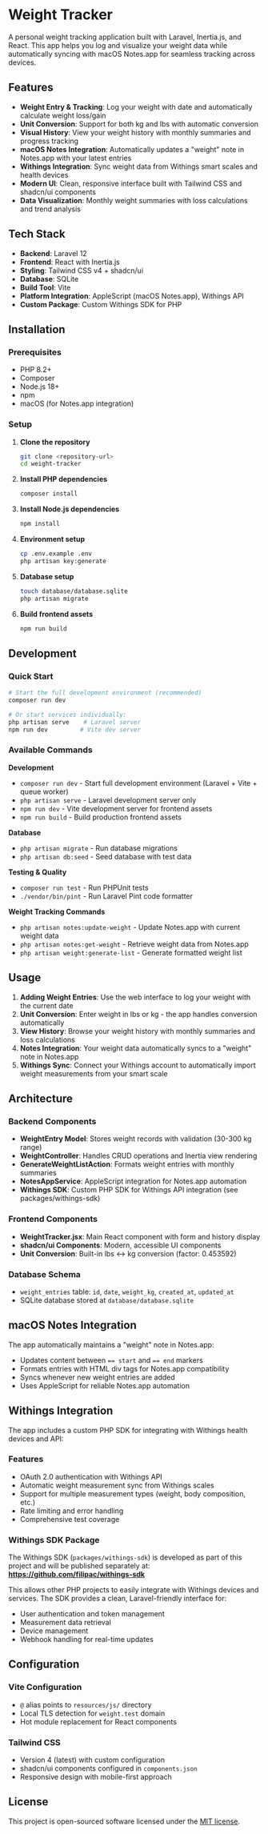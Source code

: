 # Weight Tracker

A personal weight tracking application built with Laravel, Inertia.js, and React. This app helps you log and visualize your weight data while automatically syncing with macOS Notes.app for seamless tracking across devices.

## Features

- **Weight Entry & Tracking**: Log your weight with date and automatically calculate weight loss/gain
- **Unit Conversion**: Support for both kg and lbs with automatic conversion
- **Visual History**: View your weight history with monthly summaries and progress tracking
- **macOS Notes Integration**: Automatically updates a "weight" note in Notes.app with your latest entries
- **Withings Integration**: Sync weight data from Withings smart scales and health devices
- **Modern UI**: Clean, responsive interface built with Tailwind CSS and shadcn/ui components
- **Data Visualization**: Monthly weight summaries with loss calculations and trend analysis

## Tech Stack

- **Backend**: Laravel 12
- **Frontend**: React with Inertia.js
- **Styling**: Tailwind CSS v4 + shadcn/ui
- **Database**: SQLite
- **Build Tool**: Vite
- **Platform Integration**: AppleScript (macOS Notes.app), Withings API
- **Custom Package**: Custom Withings SDK for PHP

## Installation

### Prerequisites

- PHP 8.2+
- Composer
- Node.js 18+
- npm
- macOS (for Notes.app integration)

### Setup

1. **Clone the repository**
   ```bash
   git clone <repository-url>
   cd weight-tracker
   ```

2. **Install PHP dependencies**
   ```bash
   composer install
   ```

3. **Install Node.js dependencies**
   ```bash
   npm install
   ```

4. **Environment setup**
   ```bash
   cp .env.example .env
   php artisan key:generate
   ```

5. **Database setup**
   ```bash
   touch database/database.sqlite
   php artisan migrate
   ```

6. **Build frontend assets**
   ```bash
   npm run build
   ```

## Development

### Quick Start
```bash
# Start the full development environment (recommended)
composer run dev

# Or start services individually:
php artisan serve    # Laravel server
npm run dev         # Vite dev server
```

### Available Commands

**Development**
- `composer run dev` - Start full development environment (Laravel + Vite + queue worker)
- `php artisan serve` - Laravel development server only
- `npm run dev` - Vite development server for frontend assets
- `npm run build` - Build production frontend assets

**Database**
- `php artisan migrate` - Run database migrations
- `php artisan db:seed` - Seed database with test data

**Testing & Quality**
- `composer run test` - Run PHPUnit tests
- `./vendor/bin/pint` - Run Laravel Pint code formatter

**Weight Tracking Commands**
- `php artisan notes:update-weight` - Update Notes.app with current weight data
- `php artisan notes:get-weight` - Retrieve weight data from Notes.app
- `php artisan weight:generate-list` - Generate formatted weight list

## Usage

1. **Adding Weight Entries**: Use the web interface to log your weight with the current date
2. **Unit Conversion**: Enter weight in lbs or kg - the app handles conversion automatically  
3. **View History**: Browse your weight history with monthly summaries and loss calculations
4. **Notes Integration**: Your weight data automatically syncs to a "weight" note in Notes.app
5. **Withings Sync**: Connect your Withings account to automatically import weight measurements from your smart scale

## Architecture

### Backend Components
- **WeightEntry Model**: Stores weight records with validation (30-300 kg range)
- **WeightController**: Handles CRUD operations and Inertia view rendering
- **GenerateWeightListAction**: Formats weight entries with monthly summaries
- **NotesAppService**: AppleScript integration for Notes.app automation
- **Withings SDK**: Custom PHP SDK for Withings API integration (see packages/withings-sdk)

### Frontend Components  
- **WeightTracker.jsx**: Main React component with form and history display
- **shadcn/ui Components**: Modern, accessible UI components
- **Unit Conversion**: Built-in lbs ↔ kg conversion (factor: 0.453592)

### Database Schema
- `weight_entries` table: `id`, `date`, `weight_kg`, `created_at`, `updated_at`
- SQLite database stored at `database/database.sqlite`

## macOS Notes Integration

The app automatically maintains a "weight" note in Notes.app:
- Updates content between `== start` and `== end` markers
- Formats entries with HTML div tags for Notes.app compatibility
- Syncs whenever new weight entries are added
- Uses AppleScript for reliable Notes.app automation

## Withings Integration

The app includes a custom PHP SDK for integrating with Withings health devices and API:

### Features
- OAuth 2.0 authentication with Withings API
- Automatic weight measurement sync from Withings scales
- Support for multiple measurement types (weight, body composition, etc.)
- Rate limiting and error handling
- Comprehensive test coverage

### Withings SDK Package
The Withings SDK (`packages/withings-sdk`) is developed as part of this project and will be published separately at:
**https://github.com/filipac/withings-sdk**

This allows other PHP projects to easily integrate with Withings devices and services. The SDK provides a clean, Laravel-friendly interface for:
- User authentication and token management
- Measurement data retrieval
- Device management
- Webhook handling for real-time updates

## Configuration

### Vite Configuration
- `@` alias points to `resources/js/` directory
- Local TLS detection for `weight.test` domain
- Hot module replacement for React components

### Tailwind CSS
- Version 4 (latest) with custom configuration
- shadcn/ui components configured in `components.json`
- Responsive design with mobile-first approach

## License

This project is open-sourced software licensed under the [MIT license](https://opensource.org/licenses/MIT).